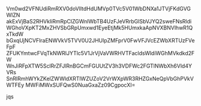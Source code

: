 Vm0wd2VFNUdiRmRXV0doVlltdHdUMVp0TVc5V01WbDNXa1JTVjFKdGVGWlZN
akExVjBaS2RHVkliRmRpClZGWnlWbTB4UzFJeVRrbGlSbVJYQ2sweFNsRldi
WGhoVXpKT2MxZHVSbGRpUmxwd1EyeEtjMk5HUmxkaApNVXBNVlhwR1QxTkdW
bGxqUjNCVFlraENWVkV5TVV0U2JHUlpZMFprV0FwVFJVcEZWbXRTUzFVeFpF
ZFUKYmtwcFVqTkNWRlJYTlc5V1JrVjVaVWRHVTFacldsWldiWGhMVkdkd2FW
WnJiRFpXTW5SclRrZFJlRnBGCmFGUUtZV3h3VDFWc2FGTlNWbXh6Vld4YVRs
SnRlRmhWYkZKelZWWldXRTlWZUZoV2VrWXpWR3RHZGxNeQpVbGhPVkVWTFEy
MWFiMWxSUFQwS0NuaGxaZz09CgpocXI=

jqs
